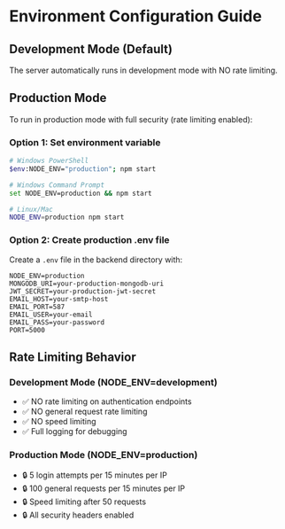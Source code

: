 # Environment Configuration Guide

## Development Mode (Default)
The server automatically runs in development mode with NO rate limiting.

## Production Mode
To run in production mode with full security (rate limiting enabled):

### Option 1: Set environment variable
```bash
# Windows PowerShell
$env:NODE_ENV="production"; npm start

# Windows Command Prompt
set NODE_ENV=production && npm start

# Linux/Mac
NODE_ENV=production npm start
```

### Option 2: Create production .env file
Create a `.env` file in the backend directory with:
```
NODE_ENV=production
MONGODB_URI=your-production-mongodb-uri
JWT_SECRET=your-production-jwt-secret
EMAIL_HOST=your-smtp-host
EMAIL_PORT=587
EMAIL_USER=your-email
EMAIL_PASS=your-password
PORT=5000
```

## Rate Limiting Behavior

### Development Mode (NODE_ENV=development)
- ✅ NO rate limiting on authentication endpoints
- ✅ NO general request rate limiting  
- ✅ NO speed limiting
- ✅ Full logging for debugging

### Production Mode (NODE_ENV=production)
- 🔒 5 login attempts per 15 minutes per IP
- 🔒 100 general requests per 15 minutes per IP
- 🔒 Speed limiting after 50 requests
- 🔒 All security headers enabled

